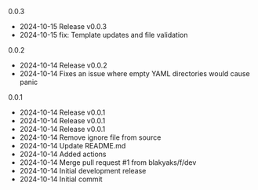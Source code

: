 
0.0.3
- 2024-10-15 Release v0.0.3
- 2024-10-15 fix: Template updates and file validation

0.0.2
- 2024-10-14 Release v0.0.2
- 2024-10-14 Fixes an issue where empty YAML directories would cause panic

0.0.1
- 2024-10-14 Release v0.0.1
- 2024-10-14 Release v0.0.1
- 2024-10-14 Release v0.0.1
- 2024-10-14 Remove ignore file from source
- 2024-10-14 Update README.md
- 2024-10-14 Added actions
- 2024-10-14 Merge pull request #1 from blakyaks/f/dev
- 2024-10-14 Initial development release
- 2024-10-14 Initial commit


